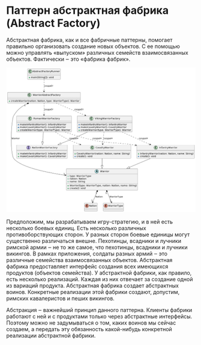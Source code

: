 # Паттерн абстрактная фабрика (Abstract Factory)
Абстрактная фабрика, как и все фабричные паттерны, помогает правильно организовать создание новых объектов. С ее помощью можно управлять «выпуском» различных семейств взаимосвязанных объектов. Фактически ‒ это «фабрика фабрик».

<img src="AbstractFactory.png" alt="UML">

Предположим, мы разрабатываем игру-стратегию, и в ней есть несколько боевых единиц. Есть несколько различных противоборствующих сторон. У разных сторон боевые единицы могут существенно различаться внешне. Пехотинцы, всадники и лучники римской армии ‒ не то же самое, что пехотинцы, всадники и лучники викингов. В рамках приложения, солдаты разных армий ‒ это различные семейства взаимосвязанных объектов. Абстрактная фабрика предоставляет интерфейс создания всех имеющихся продуктов (объектов семейства). У абстрактной фабрики, как правило, есть несколько реализаций. Каждая из них отвечает за создание одной из вариаций продукта. Абстрактная фабрика создает абстрактных воинов. Конкретные реализации этой фабрики создают, допустим, римских кавалеристов и пеших викингов.

Абстракция ‒ важнейший принцип данного паттерна. Клиенты фабрики работают с ней и с продуктами только через абстрактные интерфейсы. Поэтому можно не задумываться о том, каких воинов мы сейчас создаем, а передать эту обязанность какой-нибудь конкретной реализации абстрактной фабрики. 